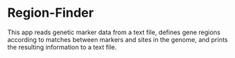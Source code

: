 # Region-Finder
This app reads genetic marker data from a text file, defines gene regions according to matches between markers and sites in the genome, and prints the resulting information to a text file.

